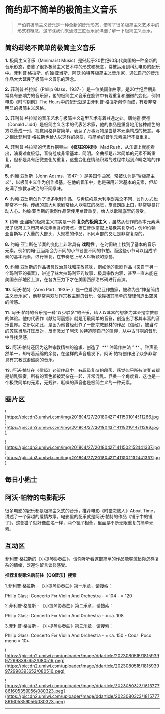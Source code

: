 # 简约却不简单的极简主义音乐

> 严伯钧极简主义音乐是一种全新的音乐形态，借鉴了很多极简主义艺术中的形式和概念，这节课我们来通过三位音乐家详细了解一下极简主义音乐。

## 简约却绝不简单的极简主义音乐

 **1.** 极简主义音乐（Minimalist Music）是兴起于20世纪60年代美国的一种全新的音乐形态，借鉴了很多极简主义艺术中的形式和概念，常被运用到科幻电影的配乐中。菲利普·格拉斯、约翰·亚当斯、阿沃·帕特等极简主义音乐家，通过自己的音乐作品大大延展了极简主义音乐的理念。

 **2.** 菲利普·格拉斯（Philip Glass，1937- ）是一位美国作曲家，是20世纪后期非常具有影响力的音乐家，他的极简主义音乐在旋律中有着重复和细微的变化，例如电影《时时刻刻》The Hours中的配乐就是由菲利普·格拉斯创作而成，有着非常明显的极简主义风格。

 **3.** 菲利普·格拉斯的音乐艺术与极简主义造型艺术有着共通之处。唐纳德·贾德（Donald Judd）是极简主义艺术的代表艺术家，他的作品是重复地用各种颜色的方块叠成一列，视觉风格非常简单，表达了万事万物是由基本元素构成的概念。与之相比菲利普·格拉斯也给人以这样的感受，将简单的音乐元素进行不断重复。

 **4.** 菲利普·格拉斯的代表作钢琴曲 **《疯狂的冲刺》** Mad Rush，从乐谱上就能看出，演奏难度极低，音符组成非常基本、简明。全曲都是非常简单的元素不断重复，但都是具有细微变化的重复，这些变化在情绪积累的过程中起到点睛之笔的作用。

 **5.** 约翰·亚当斯（John Adams，1947- ）是美国作曲家，常被认为是“后极简主义”，以极简主义作为创作根基。在他的音乐中，也是采用非常基本的元素，但却充满了宗教与政治的不同意味。

 **6.** 约翰·亚当斯创作了很多歌剧作品，与传统的意大利歌剧完全不同，创作方式也非常不一样。传统的意大利歌剧常给人以端庄的感觉，旋律朗朗上口，非常容易打动人心。约翰·亚当斯的歌剧作品常使用单音重复，给人以歇斯底里的感受。

 **7.** 约翰·亚当斯的极简主义其实是一种 **复杂的极简主义** ，虽然从创作的基本元素满足了极简主义用简单元素重复的特点，但在音乐搭配上是极其复杂的，例如约翰·亚当斯写了大量的大部头、大规模的作品，不同声部的交汇是非常复杂的。

 **8.** 约翰·亚当斯在节奏的变化上非常具有 **戏剧性** ，在时间轴上找到了基本的音乐元素。例如约翰·亚当斯会为不同的小节设置不同的节拍，而这些小节可以组成节奏的基本元素，进行重复，在节奏感上给人以新颖的感觉。

 **9.** 约翰·亚当斯的作品极具政治意味和宗教意味，例如他的歌剧作品《来自于另一个玛利亚的福音》，讲述了抹大拉玛利亚的故事，极具宗教内涵，甚至一直未能在美国东部地区上演，在各方压力下才在美国西部洛杉矶进行首演。

 **10.** 阿沃·帕特（Arvo Pärt，1935- ）是一位爱沙尼亚作曲家，被称为是“神圣简约主义音乐家”，他非常喜欢创作宗教主题的音乐，依靠极其简单的旋律创造出空灵的听感。

 **11.** 阿沃·帕特的音乐是一种“以少胜多”的音乐，给人以丰富的想象力甚至是宗教般的体验。他的代表作《献给阿丽娜》就是用最简单的音符，创造出了极其丰富的音乐世界。之所以如此，是因为他曾经创作了一部宗教题材的作品《信经》，被当时的苏联当局打压反对，反而激发了阿沃·帕特追随自己的信仰，从中古时期的音乐中寻找灵感。

 **12.** 阿沃·帕特还因为这种宗教精神的追求，创造了  **“ 钟鸣作曲法 ” ** 。钟声虽然单一，却有着延绵的余韵，在这样的声音启发下，阿沃·帕特创作出了众多非常具有宗教式虔诚感的音乐。

 **13.** 阿沃·帕特在《信经》这部作品中，有超级复杂的段落，感觉似乎所有演奏者都是胡乱弹奏，所有的音色都被混杂在一起，非常混乱。但换一个角度看，这也是一个极致简单的元素，无规律、聒噪的声音也是极简主义的一种元素。

## 图片区

![https://piccdn3.umiwi.com/img/201804/27/201804271411501014511266.jpg](https://piccdn3.umiwi.com/img/201804/27/201804271411501014511266.jpg)

![https://piccdn3.umiwi.com/img/201804/27/201804271411502152441337.jpg](https://piccdn3.umiwi.com/img/201804/27/201804271411502152441337.jpg)

## 每日小贴士

## 阿沃·帕特的电影配乐

很多电影的配乐都是极简主义式的音乐，推荐电影《时空恋旅人》About Time，讲述了一个穿越的爱情故事。电影里的配乐就是阿沃·帕特的作品《镜子中的镜子》，这部曲子就好像曲名一样，两个镜子相叠，里面是不断无限重复的简单元素。

## 互动区

菲利普·格拉斯的《小提琴协奏曲》，请你听听看这部简单的作品能够激起你怎样复杂的情绪，欢迎你留言谈谈感受。

 **推荐复制歌名后前往【QQ音乐】搜索**

1.菲利普·格拉斯 - 《小提琴协奏曲》第一乐章，请搜索：

Philip Glass: Concerto For Violin And Orchestra - = 104 - = 120

2.菲利普·格拉斯 - 《小提琴协奏曲》第二乐章，请搜索：

Philip Glass: Concerto For Violin And Orchestra - = ca. 108

3.菲利普·格拉斯 - 《小提琴协奏曲》第三乐章，请搜索：

Philip Glass: Concerto For Violin And Orchestra - = ca. 150 - Coda: Poco meno = 104

![https://piccdn2.umiwi.com/uploader/image/ddarticle/2023080516/1815939972998393652/080516.jpeg](https://piccdn2.umiwi.com/uploader/image/ddarticle/2023080516/1815939972998393652/080516.jpeg)

![https://piccdn2.umiwi.com/uploader/image/ddarticle/2023080323/1815777861605359056/080323.jpeg](https://piccdn2.umiwi.com/uploader/image/ddarticle/2023080323/1815777861605359056/080323.jpeg)

---
